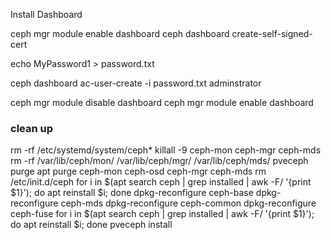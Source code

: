 Install Dashboard


ceph mgr module enable dashboard
ceph dashboard create-self-signed-cert

echo MyPassword1 > password.txt

ceph dashboard ac-user-create <name> -i password.txt adminstrator

ceph mgr module disable dashboard
ceph mgr module enable dashboard

### clean up
rm -rf /etc/systemd/system/ceph*
killall -9 ceph-mon ceph-mgr ceph-mds
rm -rf /var/lib/ceph/mon/  /var/lib/ceph/mgr/  /var/lib/ceph/mds/
pveceph purge
apt purge ceph-mon ceph-osd ceph-mgr ceph-mds
rm /etc/init.d/ceph
for i in $(apt search ceph | grep installed | awk -F/ '{print $1}'); do apt reinstall $i; done
dpkg-reconfigure ceph-base
dpkg-reconfigure ceph-mds
dpkg-reconfigure ceph-common
dpkg-reconfigure ceph-fuse
for i in $(apt search ceph | grep installed | awk -F/ '{print $1}'); do apt reinstall $i; done
pveceph install
